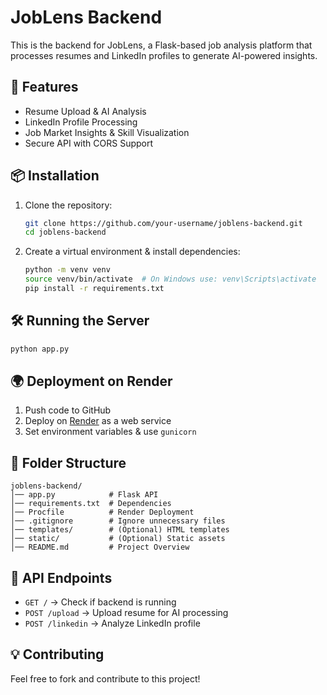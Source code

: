 # JobLens Backend

This is the backend for JobLens, a Flask-based job analysis platform that processes resumes and LinkedIn profiles to generate AI-powered insights.

## 🚀 Features
- Resume Upload & AI Analysis
- LinkedIn Profile Processing
- Job Market Insights & Skill Visualization
- Secure API with CORS Support

## 📦 Installation
1. Clone the repository:
   ```sh
   git clone https://github.com/your-username/joblens-backend.git
   cd joblens-backend
   ```
2. Create a virtual environment & install dependencies:
   ```sh
   python -m venv venv
   source venv/bin/activate  # On Windows use: venv\Scripts\activate
   pip install -r requirements.txt
   ```

## 🛠️ Running the Server
```sh
python app.py
```

## 🌍 Deployment on Render
1. Push code to GitHub
2. Deploy on [Render](https://render.com/) as a web service
3. Set environment variables & use `gunicorn`

## 📂 Folder Structure
```
joblens-backend/
│── app.py            # Flask API
│── requirements.txt  # Dependencies
│── Procfile          # Render Deployment
│── .gitignore        # Ignore unnecessary files
│── templates/        # (Optional) HTML templates
│── static/           # (Optional) Static assets
│── README.md         # Project Overview
```

## 🔗 API Endpoints
- `GET /` → Check if backend is running
- `POST /upload` → Upload resume for AI processing
- `POST /linkedin` → Analyze LinkedIn profile

## 💡 Contributing
Feel free to fork and contribute to this project!

